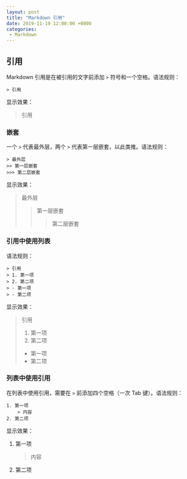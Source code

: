 ```yaml
---
layout: post
title: "Markdown 引用"
date: 2019-11-19 12:00:00 +0800
categories: 
 - Markdown
---
```


## 引用

Markdown 引用是在被引用的文字前添加 `>` 符号和一个空格。语法规则：

<!-- more -->

```text
> 引用
```
显示效果：

> 引用

### 嵌套

一个 `>` 代表最外层，两个 `>` 代表第一层嵌套，以此类推。语法规则：
```text
> 最外层
>> 第一层嵌套
>>> 第二层嵌套
```
显示效果：

> 最外层
>> 第一层嵌套
>>> 第二层嵌套

### 引用中使用列表

语法规则：
```text
> 引用
> 1. 第一项
> 2. 第二项
> - 第一项
> - 第二项
```
显示效果：

> 引用
> 1. 第一项
> 2. 第二项
> - 第一项
> - 第二项

### 列表中使用引用

在列表中使用引用，需要在 `>` 前添加四个空格（一次 Tab 键）。语法规则：
```text
1. 第一项
    > 内容
2. 第二项
```
显示效果：

1. 第一项
    > 内容
2. 第二项
